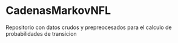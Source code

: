 # CadenasMarkovNFL
Repositorio con datos crudos y prepreocesados para el calculo de probabilidades de transicion
